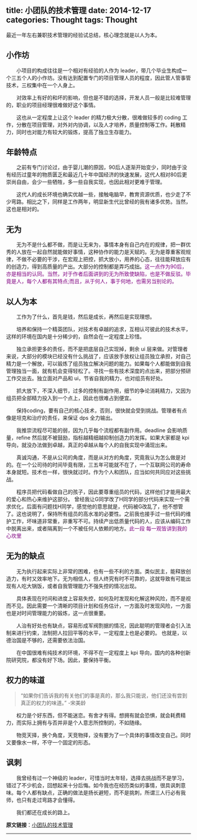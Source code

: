 title: 小团队的技术管理
date: 2014-12-17
categories: Thought
tags: Thought
---

最近一年左右兼职技术管理的经验试总结，核心理念就是以人为本。

<!--more-->

## 小作坊

　　小项目的构成往往是一个相对有经验的人作为 leader，带几个毕业生构成一个三五个人的小作坊。没有达到配置专门的项目管理人员的程度，因此管人管事管技术，三权集中在一个人身上。

　　对效率上有好的和坏的影响，但也是不错的选择，开发人员一般是比较难管理的，职业的项目经理很难做好这个事情。

　　这也从一定程度上让这个 leader 的精力极大分散，很难做较多的 coding 工作，分散在项目管理，对外对内协调，以及人才培养，质量控制等工作。耗散精力，同时也对能力有较大的锻炼，提高了独立生存能力。

## 年龄特点
　　之前有专门讨论过，由于婴儿潮的原因，90后人逐渐开始变少，同时由于没有经历过童年的物质匮乏和最近几十年中国经济的快速发展，这代人相对80后更崇尚自由，会少一些牺牲，多一些自我实现，也因此相对更难于管理。

　　这代人的成长环境也确实优越一些，接触电脑早，教育资源优质，也少走了不少弯路。相比之下，同样是工作两年，明显新生代比曾经的我有诸多优势。当然，这也是相对的。

## 无为

　　无为不是什么都不做，而是让无来为，事情本身有自己内在的规律，把一群优秀的人放在一起自然就能做好事情，这种协作的能力是天赋的。无为是尊重客观规律，不做不必要的干涉，在宏观上把控，抓大放小，用养的心态，往往能释放应有的创造力，得到高质量的产出。大部分的控制都是弄巧成拙。<font color='purple'>这一点作为90后，亦是相当的认同。当然，对于作者后面讲到的无为所致使缺陷，也是不做反驳。毕竟是人，每个人都有其特点;而且，从于何人，事于何地，也需另当别论的。</font>

## 以人为本

　　工作为了什么，首先是钱，然后是成长，再然后是实现理想。

　　培养和保持一个精英团队，对技术有卓越的追求，互相认可彼此的技术水平，这样的环境在国内是十分稀少的，自然会在一定程度上珍惜。

　　独立承担更多的责任，而不是把底层自己实现掉，剩余 ui 层来做。对管理者来说，大部分的模块已经没有什么挑战了，应该放手放权让组员独立承担，对自己精力是一个解放，可以锻炼了组员独立解决问题的能力。如果每个人都能做到自我管理独当一面，就有机会变得轻松了。寻找一些有技术深度的点出来，把部分预研工作交出去。独立面对产品和 ui，节省自我的精力，也对组员有好处。

　　抓大放下，不深入细节，过多的控制有副作用，细节的争论消耗精力，又因为组员把全部精力投入到一个点上，因此也很难占到便宜。

　　保持coding，要有自己的核心技术，否则，很快就会受到挑战。管理者有点像是坦克和治疗的责任，来保证 dps 全力输出。

　　我推崇流程尽可能的弱，因为几乎每个流程都有副作用。deadline 会影响质量，refine 然后就不被鼓励，指标越精细越抑制创造力的发挥。如果大家都是 kpi 导向，就没办法做到卓越，真正的卓越从每个人的自我实现中涌现出来。

　　真诚沟通，不是从公司的角度，而是从对方的角度，究竟我认为怎么做是对的。在一个公司待的时间毕竟有限，三五年可能就不在了，一个互联网公司的寿命本身就短。技术也一样，很快就过时。作为个人和团队，应当如何共同应对这些挑战。

　　程序员把代码看做自己的孩子，因此要尊重组员的代码，这样他们才能用最大的爱心和热心来维护这部分。 曾经我让G同学改了H同学的部分代码来实现一个需求优化，后面有问题找H同学，感觉他的意思就是，代码被G改乱了，他不想管了。这也说明了，保持所有组员的高水准的必要性。之前我也接手过一些代码的维护工作，坏味道非常重，非重写不可。持续产出低质量代码的人，应该从编码工作中脱离出来，或者隔离到一个不被任何人依赖的地方。<font color="purple">此一段 每一观皆讲到我的心坎里</font>

## 无为的缺点

　　无为执行起来实际上非常的困难，也有一些不利的方面。类似民主，能释放创造力，有时又效率地下。无为相信人，但人终究有时不可靠的，这就导致有可能出现有人吃大锅饭，或者自我管理能力不强失控的情况出现。

　　具体表现在时间和进度上容易失控，如何及时发现和化解这种风险，而不是视而不见。因此需要一个清晰的项目计划和任务估计，一方面及时发现风险，一方面也是对时间管理能力的锻炼，这一点很重要。

　　人治有好处也有缺点，容易形成军阀割据的情况，因此聪明的管理者会引入法制来进行约束，法制把人拉回平等的水平，一定程度上也是必要的。 也就是，以德治国是不够的，还需要依法治国。

　　在中国很难有纯技术的环境，不得不在一定程度上 kpi 导向，国内的各种创新院研究院，都没有好下场。因此，要保持平衡。

## 权力的味道

>“如果你们告诉我的有关他们的事是真的，那么我只能说，他们还没有尝到真正的权力的味道。” -宋美龄

　　权力是个好东西，但不能迷恋。有舍才有得。想拥有就会恐惧，就会耗费精力，而实际上拥有与否并非是个人意志所控制的，不如随缘。

　　物竞天择，换个角度，天竞物择，没有要为了一个具体的事情改变自己。同时又要像水一样，不守一个固定的形态。

## 讽刺

　　我曾经有过一个神级的 leader，可惜当时太年轻，选择去挑战而不是学习，错过了不少机会，回想起来十分后悔。如今我也在经历类似的事情，很具讽刺意味。每个人都有缺点，正确的做法是扬长避短，而不是挑刺，所谓三人行必有我师，也只有走过弯路才会懂得。

　　我们都还在成长的路上。

**原文链接**：[小团队的技术管理](http://news.cnblogs.com/n/511425/)

------
